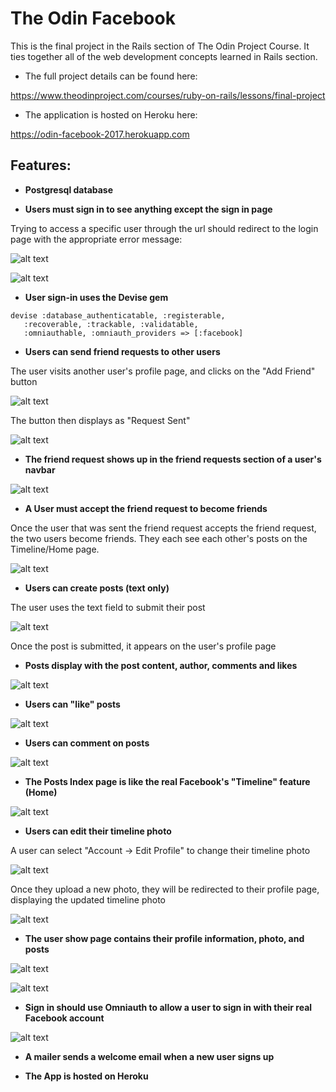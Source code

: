 <h1>The Odin Facebook</h1>

This is the final project in the Rails section of The Odin Project Course. It ties together all of the web development concepts learned in Rails section. 

- The full project details can be found here:

https://www.theodinproject.com/courses/ruby-on-rails/lessons/final-project

- The application is hosted on Heroku here:

https://odin-facebook-2017.herokuapp.com

<h2>Features:</h2>

- **Postgresql database**

- **Users must sign in to see anything except the sign in page**

Trying to access a specific user through the url should redirect to the login page with the appropriate error message:

![alt text](https://raw.githubusercontent.com/malbrecht0792/Odin-Facebook/master/app/assets/images/screenshots/sign_in_required_1.png)

![alt text](https://raw.githubusercontent.com/malbrecht0792/Odin-Facebook/master/app/assets/images/screenshots/sign_in_required_2.png)

- **User sign-in uses the Devise gem**

<pre><code>devise :database_authenticatable, :registerable,
   :recoverable, :trackable, :validatable, 
   :omniauthable, :omniauth_providers => [:facebook]
</code></pre>

- **Users can send friend requests to other users**

The user visits another user's profile page, and clicks on the "Add Friend" button

![alt text](https://raw.githubusercontent.com/malbrecht0792/Odin-Facebook/master/app/assets/images/screenshots/profile_page_add_friend.png)

The button then displays as "Request Sent"

![alt text](https://raw.githubusercontent.com/malbrecht0792/Odin-Facebook/master/app/assets/images/screenshots/profile_page_request_sent.png)

- **The friend request shows up in the friend requests section of a user's navbar**

![alt text](https://raw.githubusercontent.com/malbrecht0792/Odin-Facebook/master/app/assets/images/screenshots/friend_requests.png)

- **A User must accept the friend request to become friends**

Once the user that was sent the friend request accepts the friend request, the two users become friends. They each see each other's posts on the Timeline/Home page.

![alt text](https://raw.githubusercontent.com/malbrecht0792/Odin-Facebook/master/app/assets/images/screenshots/timeline.png)

- **Users can create posts (text only)**

The user uses the text field to submit their post 

![alt text](https://raw.githubusercontent.com/malbrecht0792/Odin-Facebook/master/app/assets/images/screenshots/new_post.png)

Once the post is submitted, it appears on the user's profile page

- **Posts display with the post content, author, comments and likes**

![alt text](https://raw.githubusercontent.com/malbrecht0792/Odin-Facebook/master/app/assets/images/screenshots/first_post.png)

- **Users can "like" posts**

![alt text](https://raw.githubusercontent.com/malbrecht0792/Odin-Facebook/master/app/assets/images/screenshots/like.png)

- **Users can comment on posts**

![alt text](https://raw.githubusercontent.com/malbrecht0792/Odin-Facebook/master/app/assets/images/screenshots/comment.png)

- **The Posts Index page is like the real Facebook's "Timeline" feature (Home)**

![alt text](https://raw.githubusercontent.com/malbrecht0792/Odin-Facebook/master/app/assets/images/screenshots/timeline.png)

- **Users can edit their timeline photo**

A user can select "Account -> Edit Profile" to change their timeline photo

![alt text](https://raw.githubusercontent.com/malbrecht0792/Odin-Facebook/master/app/assets/images/screenshots/edit_profile.png)

Once they upload a new photo, they will be redirected to their profile page, displaying the updated timeline photo

![alt text](https://raw.githubusercontent.com/malbrecht0792/Odin-Facebook/master/app/assets/images/screenshots/updated_profile.png)

- **The user show page contains their profile information, photo, and posts**

![alt text](https://raw.githubusercontent.com/malbrecht0792/Odin-Facebook/master/app/assets/images/screenshots/profile_1.png)

![alt text](https://raw.githubusercontent.com/malbrecht0792/Odin-Facebook/master/app/assets/images/screenshots/profile_2.png)

- **Sign in should use Omniauth to allow a user to sign in with their real Facebook account**

![alt text](https://raw.githubusercontent.com/malbrecht0792/Odin-Facebook/master/app/assets/images/screenshots/sign_in_omniauth.png)

- **A mailer sends a welcome email when a new user signs up**

- **The App is hosted on Heroku**
